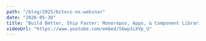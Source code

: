 ```yaml
---
path: "/blog/2025/bitovi-nx-webinar"
date: "2026-05-30"
title: "Build Better, Ship Faster: Monorepos, Apps, & Component Libraries with Nx Cloud"
videoUrl: "https://www.youtube.com/embed/S6wp3iXVp_U"
---
```

